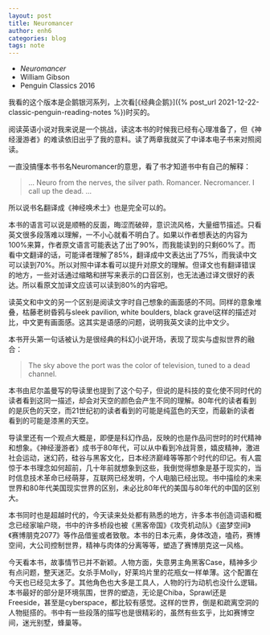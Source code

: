 ```yaml
---
layout: post
title: Neuromancer
author: enh6
categories: blog
tags: note
---
```


- _Neuromancer_
- William Gibson
- Penguin Classics 2016

我看的这个版本是企鹅银河系列，上次看[《经典企鹅》]({% post_url 2021-12-22-classic-penguin-reading-notes %})时买的。

阅读英语小说对我来说是一个挑战，读这本书的时候我已经有心理准备了，但《神经漫游者》的难读依旧出乎了我的意料。读了两章我就买了中译本电子书来对照阅读。

一直没搞懂本书书名Neuromancer的意思，看了书才知道书中有自己的解释：

>  ... Neuro from the nerves, the silver path. Romancer. Necromancer. I call up the dead. ...

所以说书名翻译成《神经唤术士》也是完全可以的。

本书的语言可以说是顺畅的反面，晦涩而破碎，意识流风格，大量细节描述。只看英文很多段落难以理解，一不小心就看不明白了。如果以作者想表达的内容为100%来算，作者原文语言可能表达了出了90%，而我能读到的只剩60%了。而看中文翻译的话，可能译者理解了85%，翻译成中文表达出了75%，而我读中文可以读到70%。所以对照中译本看可以提升对原文的理解。但译文也有翻译错误的地方，一些对话通过缩略和拼写来表示的口音区别，也无法通过译文很好的表达。所以看原文加译文应该可以读到80%的内容吧。

读英文和中文的另一个区别是阅读文字时自己想象的画面感的不同。同样的意象堆叠，枯藤老树昏鸦与sleek pavilion, white boulders, black gravel这样的描述对比，中文更有画面感。这其实是语感的问题，说明我英文读的比中文少。

本书开头第一句话被认为是很经典的科幻小说开场，表现了现实与虚拟世界的融合：

> The sky above the port was the color of television, tuned to a dead channel.

本书由尼尔盖曼写的导读里也提到了这个句子，但说的是科技的变化使不同时代的读者看到这同一描述，却会对天空的颜色会产生不同的理解。80年代的读者看到的是灰色的天空，而21世纪初的读者看到的可能是纯蓝色的天空，而最新的读者看到的可能是漆黑的天空。

导读里还有一个观点大概是，即便是科幻作品，反映的也是作品问世时的时代精神和想象。《神经漫游者》成书于80年代，可以从中看到冷战背景，嬉皮精神，激进社会运动，迷幻药，硅谷与黑客文化，日本经济巅峰等等那个时代的印记。有人震惊于本书理念如何超前，几十年前就想象到这些，我倒觉得想象是基于现实的，当时信息技术革命已经萌芽，互联网已经发明，个人电脑已经出现。书中描绘的未来世界和80年代美国现实世界的区别，未必比80年代的美国与80年代的中国的区别大。

本书同时也是超越时代的，今天读来处处都有熟悉的地方，许多本书创造词语和概念已经家喻户晓，书中的许多桥段也被《黑客帝国》《攻壳机动队》《盗梦空间》《赛博朋克2077》等作品借鉴或者致敬。本书的日本元素，身体改造，嗑药，赛博空间，大公司控制世界，精神与肉体的分离等等，塑造了赛博朋克这一风格。

今天看本书，故事情节已并不新颖。人物方面，失意男主角黑客Case，精神多少有点问题，整天迷茫。女杀手Molly，好莱坞片里的花瓶女一样单薄。这个配置在今天也已经见太多了。其他角色也大多是工具人，人物的行为动机也没什么逻辑。本书最好的部分是环境氛围，世界的塑造，无论是Chiba，Sprawl还是Freeside，甚至是cyberspace，都比较有感觉。这样的世界，倒是和疏离空洞的人物挺搭的。书中有一些段落的描写也是很精彩的，虽然有些玄乎，比如赛博空间，迷光别墅，蜂巢等。